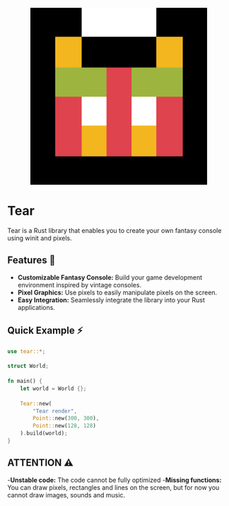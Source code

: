 <p align="center">
  <img src="brand/logo.png" width="400" height="400">
</p>

# Tear
Tear is a Rust library that enables you to create your own fantasy console using winit and pixels.

## Features 📝
- **Customizable Fantasy Console:** Build your game development environment inspired by vintage consoles.
- **Pixel Graphics:** Use pixels to easily manipulate pixels on the screen.
- **Easy Integration:** Seamlessly integrate the library into your Rust applications.

## Quick Example ⚡

```rust
use tear::*;

struct World;

fn main() {
    let world = World {};

    Tear::new(
        "Tear render",
        Point::new(300, 300), 
        Point::new(128, 128)
    ).build(world);
}
```

## ATTENTION ⚠
-**Unstable code:** The code cannot be fully optimized
-**Missing functions:** You can draw pixels, rectangles and lines on the screen, but for now you cannot draw images, sounds and music.
